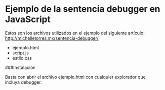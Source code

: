 # Ejemplo de la sentencia debugger en JavaScript

Estos son los archivos utilizados en el ejemplo del siguiente artículo:  
http://michelletorres.mx/sentencia-debugger/

  - ejemplo.html
  - script.js
  - estilo.css

###Instalación

Basta con abrir el archivo ejemplo.html con cualquier explorador que incluya debugger.
